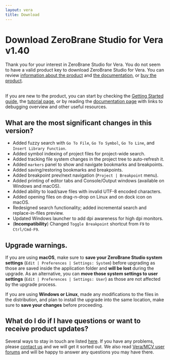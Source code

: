 ```yaml
---
layout: vera
title: Download
---
```


# Download ZeroBrane Studio for Vera v1.40

<ul class="download" id="download-options" style="display: none">
  <li><a class="download mac" href="https://download.zerobrane.com/vera/ZeroBraneStudioVera-1.40-macos.dmg" onclick="var that=this;_gaq.push(['_trackEvent','Download-Vera-macos','ZeroBraneStudioVera-1.40-macos.dmg',this.href]);setTimeout(function(){location.href=that.href;},200);return false;">
    macOS 10.7+ (dmg file)</a></li>
  <li><a class="download winzip" href="https://download.zerobrane.com/vera/ZeroBraneStudioVera-1.40-win32.zip" onclick="var that=this;_gaq.push(['_trackEvent','Download-Vera-win32','ZeroBraneStudioVera-1.40-win32.zip',this.href]);setTimeout(function(){location.href=that.href;},200);return false;">
    Windows 32bit (zip archive)</a>
      <a class="download winexe" href="https://download.zerobrane.com/vera/ZeroBraneStudioVera-1.40-win32.exe" onclick="var that=this;_gaq.push(['_trackEvent','Download-Vera-win32','ZeroBraneStudioVera-1.40-win32.exe',this.href]);setTimeout(function(){location.href=that.href;},200);return false;">
    Windows 32bit (exe installer)</a></li>
  <li><a class="download linux" href="https://download.zerobrane.com/vera/ZeroBraneStudioVera-1.40-linux.sh" onclick="var that=this;_gaq.push(['_trackEvent','Download-Vera-linux','ZeroBraneStudioVera-1.40-linux.sh',this.href]);setTimeout(function(){location.href=that.href;},200);return false;">
    Linux 32/64bit (shell archive)</a></li>
</ul>
<div class="thank-you" id="key-message" style="display: none">This is your product key: <strong><span id="product-key">&nbsp;</span></strong>. You will need to enter it when you first connect to your device from ZeroBrane Studio for Vera.</div>
<div class="thank-you" id="thank-you">
  Thank you for your interest in ZeroBrane Studio for Vera.
  You do not seem to have a valid product key to download ZeroBrane Studio for Vera.
  You can review <a href="vera">information about the product</a> and <a href="vera-documentation">the documentation</a>, or <a href="vera-buy">buy the product</a>.
</div>
<div class="separator">&nbsp;</div>

If you are new to the product, you can start by checking
the [Getting Started guide](vera-getting-started),
the [tutorial page](vera-tutorials),
or by reading the [documentation page](vera-documentation)
with links to debugging overview and other useful resources.

## What are the most significant changes in this version?

- Added fuzzy search with `Go To File`, `Go To Symbol`, `Go To Line`, and `Insert Library Function`.
- Added symbol indexing of project files for project-wide search.
- Added tracking file system changes in the project tree to auto-refresh it.
- Added `markers` panel to show and navigate bookmarks and breakpoints.
- Added saving/restoring bookmarks and breakpoints.
- Added breakpoint prev/next navigation (`Project | Breakpoint` menu).
- Added printing of editor tabs and Console/Output windows (available on Windows and macOS).
- Added ability to load/save files with invalid UTF-8 encoded characters.
- Added opening files on drag-n-drop on Linux and on dock icon on macOS.
- Redesigned search functionality; added incremental search and replace-in-files preview.
- Updated Windows launcher to add dpi awareness for high dpi monitors.
- (**Incompatibility**) Changed `Toggle Breakpoint` shortcut from `F9` to `Ctrl/Cmd-F9`.

## Upgrade warnings.

If you are using **macOS**, make sure to **save your ZeroBrane Studio system settings** (`Edit | Preferences | Settings: System`) before upgrading as those are saved inside the application folder and **will be lost** during the upgrade.
As an alternative, you can **move those system settings to user settings** (`Edit | Preferences | Settings: User`) as those are not affected by the upgrade process.

If you are using **Windows or Linux**, made any modifications to the files in the distribution,
and plan to install the upgrade into the same location, make sure to **save your changes** before proceeding.

## What do I do if I have questions or want to receive product updates?

Several ways to stay in touch are listed [here](community). If you have any problems, please [contact us](email:support@zerobrane.com) and we will get it sorted out.
We also read [Vera/MCV user forums](http://forum.micasaverde.com/) and will be happy to answer any questions you may have there.

